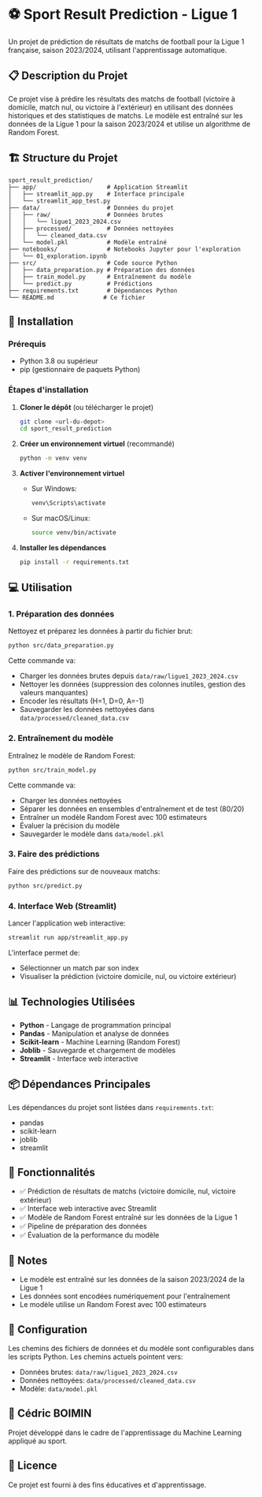 # ⚽ Sport Result Prediction - Ligue 1

Un projet de prédiction de résultats de matchs de football pour la Ligue 1 française, saison 2023/2024, utilisant l'apprentissage automatique.

## 📋 Description du Projet

Ce projet vise à prédire les résultats des matchs de football (victoire à domicile, match nul, ou victoire à l'extérieur) en utilisant des données historiques et des statistiques de matchs. Le modèle est entraîné sur les données de la Ligue 1 pour la saison 2023/2024 et utilise un algorithme de Random Forest.

## 🏗️ Structure du Projet

```
sport_result_prediction/
├── app/                    # Application Streamlit
│   ├── streamlit_app.py    # Interface principale
│   └── streamlit_app_test.py
├── data/                   # Données du projet
│   ├── raw/                # Données brutes
│   │   └── ligue1_2023_2024.csv
│   ├── processed/          # Données nettoyées
│   │   └── cleaned_data.csv
│   └── model.pkl           # Modèle entraîné
├── notebooks/              # Notebooks Jupyter pour l'exploration
│   └── 01_exploration.ipynb
├── src/                    # Code source Python
│   ├── data_preparation.py # Préparation des données
│   ├── train_model.py      # Entraînement du modèle
│   └── predict.py          # Prédictions
├── requirements.txt        # Dépendances Python
└── README.md              # Ce fichier
```

## 🚀 Installation

### Prérequis

- Python 3.8 ou supérieur
- pip (gestionnaire de paquets Python)

### Étapes d'installation

1. **Cloner le dépôt** (ou télécharger le projet)
   ```bash
   git clone <url-du-depot>
   cd sport_result_prediction
   ```

2. **Créer un environnement virtuel** (recommandé)
   ```bash
   python -m venv venv
   ```

3. **Activer l'environnement virtuel**
   - Sur Windows:
     ```bash
     venv\Scripts\activate
     ```
   - Sur macOS/Linux:
     ```bash
     source venv/bin/activate
     ```

4. **Installer les dépendances**
   ```bash
   pip install -r requirements.txt
   ```

## 💻 Utilisation

### 1. Préparation des données

Nettoyez et préparez les données à partir du fichier brut:

```bash
python src/data_preparation.py
```

Cette commande va:
- Charger les données brutes depuis `data/raw/ligue1_2023_2024.csv`
- Nettoyer les données (suppression des colonnes inutiles, gestion des valeurs manquantes)
- Encoder les résultats (H=1, D=0, A=-1)
- Sauvegarder les données nettoyées dans `data/processed/cleaned_data.csv`

### 2. Entraînement du modèle

Entraînez le modèle de Random Forest:

```bash
python src/train_model.py
```

Cette commande va:
- Charger les données nettoyées
- Séparer les données en ensembles d'entraînement et de test (80/20)
- Entraîner un modèle Random Forest avec 100 estimateurs
- Évaluer la précision du modèle
- Sauvegarder le modèle dans `data/model.pkl`

### 3. Faire des prédictions

Faire des prédictions sur de nouveaux matchs:

```bash
python src/predict.py
```

### 4. Interface Web (Streamlit)

Lancer l'application web interactive:

```bash
streamlit run app/streamlit_app.py
```

L'interface permet de:
- Sélectionner un match par son index
- Visualiser la prédiction (victoire domicile, nul, ou victoire extérieur)

## 📊 Technologies Utilisées

- **Python** - Langage de programmation principal
- **Pandas** - Manipulation et analyse de données
- **Scikit-learn** - Machine Learning (Random Forest)
- **Joblib** - Sauvegarde et chargement de modèles
- **Streamlit** - Interface web interactive

## 📦 Dépendances Principales

Les dépendances du projet sont listées dans `requirements.txt`:
- pandas
- scikit-learn
- joblib
- streamlit

## 🎯 Fonctionnalités

- ✅ Prédiction de résultats de matchs (victoire domicile, nul, victoire extérieur)
- ✅ Interface web interactive avec Streamlit
- ✅ Modèle de Random Forest entraîné sur les données de la Ligue 1
- ✅ Pipeline de préparation des données
- ✅ Évaluation de la performance du modèle

## 📝 Notes

- Le modèle est entraîné sur les données de la saison 2023/2024 de la Ligue 1
- Les données sont encodées numériquement pour l'entraînement
- Le modèle utilise un Random Forest avec 100 estimateurs

## 🔧 Configuration

Les chemins des fichiers de données et du modèle sont configurables dans les scripts Python. Les chemins actuels pointent vers:
- Données brutes: `data/raw/ligue1_2023_2024.csv`
- Données nettoyées: `data/processed/cleaned_data.csv`
- Modèle: `data/model.pkl`

## 👤 Cédric BOIMIN

Projet développé dans le cadre de l'apprentissage du Machine Learning appliqué au sport.

## 📄 Licence

Ce projet est fourni à des fins éducatives et d'apprentissage.

